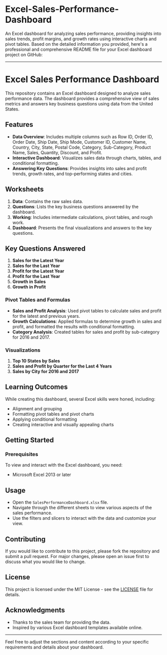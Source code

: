 # Excel-Sales-Performance-Dashboard
An Excel dashboard for analyzing sales performance, providing insights into sales trends, profit margins, and growth rates using interactive charts and pivot tables.
Based on the detailed information you provided, here's a professional and comprehensive README file for your Excel dashboard project on GitHub:

---

# Excel Sales Performance Dashboard

This repository contains an Excel dashboard designed to analyze sales performance data. The dashboard provides a comprehensive view of sales metrics and answers key business questions using data from the United States.

## Features

- **Data Overview**: Includes multiple columns such as Row ID, Order ID, Order Date, Ship Date, Ship Mode, Customer ID, Customer Name, Country, City, State, Postal Code, Category, Sub-Category, Product Name, Sales, Quantity, Discount, and Profit.
- **Interactive Dashboard**: Visualizes sales data through charts, tables, and conditional formatting.
- **Answering Key Questions**: Provides insights into sales and profit trends, growth rates, and top-performing states and cities.

## Worksheets

1. **Data**: Contains the raw sales data.
2. **Questions**: Lists the key business questions answered by the dashboard.
3. **Working**: Includes intermediate calculations, pivot tables, and rough work.
4. **Dashboard**: Presents the final visualizations and answers to the key questions.

## Key Questions Answered

1. **Sales for the Latest Year**
2. **Sales for the Last Year**
3. **Profit for the Latest Year**
4. **Profit for the Last Year**
5. **Growth in Sales**
6. **Growth in Profit**

### Pivot Tables and Formulas

- **Sales and Profit Analysis**: Used pivot tables to calculate sales and profit for the latest and previous years.
- **Growth Calculations**: Applied formulas to determine growth in sales and profit, and formatted the results with conditional formatting.
- **Category Analysis**: Created tables for sales and profit by sub-category for 2016 and 2017.

### Visualizations

1. **Top 10 States by Sales**
2. **Sales and Profit by Quarter for the Last 4 Years**
3. **Sales by City for 2016 and 2017**

## Learning Outcomes

While creating this dashboard, several Excel skills were honed, including:

- Alignment and grouping
- Formatting pivot tables and pivot charts
- Applying conditional formatting
- Creating interactive and visually appealing charts

## Getting Started

### Prerequisites

To view and interact with the Excel dashboard, you need:
- Microsoft Excel 2013 or later



## Usage

- Open the `SalesPerformanceDashboard.xlsx` file.
- Navigate through the different sheets to view various aspects of the sales performance.
- Use the filters and slicers to interact with the data and customize your view.


## Contributing

If you would like to contribute to this project, please fork the repository and submit a pull request. For major changes, please open an issue first to discuss what you would like to change.

## License

This project is licensed under the MIT License - see the [LICENSE](LICENSE) file for details.

## Acknowledgments

- Thanks to the sales team for providing the data.
- Inspired by various Excel dashboard templates available online.

---

Feel free to adjust the sections and content according to your specific requirements and details about your dashboard.
